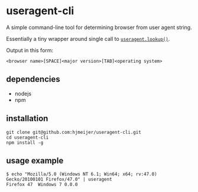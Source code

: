 # useragent-cli

A simple command-line tool for determining browser from user agent string. 

Essentially a tiny wrapper around single call to [`useragent.lookup()`](https://github.com/3rd-Eden/useragent#useragentlookupuseragent-string-js-useragent).

Output in this form:

```<browser name>[SPACE]<major version>[TAB]<operating system>```

## dependencies

* nodejs
* npm

## installation

```
git clone git@github.com:hjmeijer/useragent-cli.git
cd useragent-cli
npm install -g
```

## usage example

```$bash
$ echo "Mozilla/5.0 (Windows NT 6.1; Win64; x64; rv:47.0) Gecko/20100101 Firefox/47.0" | useragent
Firefox 47	Windows 7 0.0.0
```
